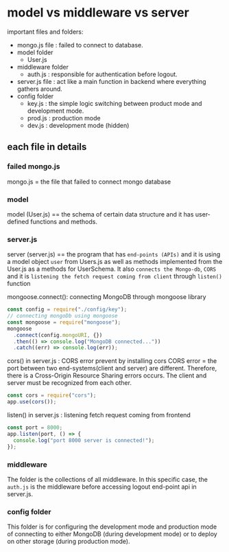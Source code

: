 # model vs middleware vs server

important files and folders:

- mongo.js file : failed to connect to database.
- model folder
  - User.js
- middleware folder
  - auth.js : responsible for authentication before logout.
- server.js file : act like a main function in backend where everything gathers around.
- config folder
  - key.js : the simple logic switching between product mode and development mode.
  - prod.js : production mode
  - dev.js : development mode (hidden)

## each file in details

### failed mongo.js

mongo.js = the file that failed to connect mongo database

### model

model (User.js) == the schema of certain data structure and it has user-defined functions and methods.

### server.js

server (server.js) == the program that has `end-points (APIs)` and it is using a model object `user` from Users.js as well as methods implemented from the User.js as a methods for UserSchema. It also `connects the Mongo-db`, `CORS` and it is `listening the fetch request coming from client` through `listen()` function

mongoose.connect(): connecting MongoDB through mongoose library

```js
const config = require("./config/key");
// connecting mongoDb using mongoose
const mongoose = require("mongoose");
mongoose
  .connect(config.mongoURI, {})
  .then(() => console.log("MongoDB connected..."))
  .catch((err) => console.log(err));
```

cors() in server.js : CORS error prevent by installing cors
CORS error = the port between two end-systems(client and server) are different. Therefore, there is a Cross-Origin Resource Sharing errors occurs. The client and server must be recognized from each other.

```js
const cors = require("cors");
app.use(cors());
```

listen() in server.js : listening fetch request coming from frontend

```js
const port = 8000;
app.listen(port, () => {
  console.log("port 8000 server is connected!");
});
```

### middleware

The folder is the collections of all middleware.
In this specific case, the `auth.js` is the middleware before accessing logout end-point api in server.js.

### config folder

This folder is for configuring the development mode and production mode of connecting to either MongoDB (during development mode) or to deploy on other storage (during production mode).
